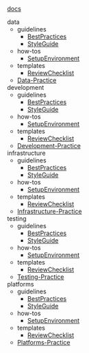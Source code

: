 <div><a href="Home">docs</a><ul style="list-style-type:none;padding:0"><li>data<ul><li>guidelines<ul><li><a href="BestPractices">BestPractices</a></li><li><a href="StyleGuide">StyleGuide</a></li></ul></li><li>how-tos<ul><li><a href="SetupEnvironment">SetupEnvironment</a></li></ul></li><li>templates<ul><li><a href="ReviewChecklist">ReviewChecklist</a></li></ul></li><li><a href="Data-Practice">Data-Practice</a></li></ul></li><li>development<ul><li>guidelines<ul><li><a href="BestPractices">BestPractices</a></li><li><a href="StyleGuide">StyleGuide</a></li></ul></li><li>how-tos<ul><li><a href="SetupEnvironment">SetupEnvironment</a></li></ul></li><li>templates<ul><li><a href="ReviewChecklist">ReviewChecklist</a></li></ul></li><li><a href="Development-Practice">Development-Practice</a></li></ul></li><li>infrastructure<ul><li>guidelines<ul><li><a href="BestPractices">BestPractices</a></li><li><a href="StyleGuide">StyleGuide</a></li></ul></li><li>how-tos<ul><li><a href="SetupEnvironment">SetupEnvironment</a></li></ul></li><li>templates<ul><li><a href="ReviewChecklist">ReviewChecklist</a></li></ul></li><li><a href="Infrastructure-Practice">Infrastructure-Practice</a></li></ul></li><li>testing<ul><li>guidelines<ul><li><a href="BestPractices">BestPractices</a></li><li><a href="StyleGuide">StyleGuide</a></li></ul></li><li>how-tos<ul><li><a href="SetupEnvironment">SetupEnvironment</a></li></ul></li><li>templates<ul><li><a href="ReviewChecklist">ReviewChecklist</a></li></ul></li><li><a href="Testing-Practice">Testing-Practice</a></li></ul></li><li>platforms<ul><li>guidelines<ul><li><a href="BestPractices">BestPractices</a></li><li><a href="StyleGuide">StyleGuide</a></li></ul></li><li>how-tos<ul><li><a href="SetupEnvironment">SetupEnvironment</a></li></ul></li><li>templates<ul><li><a href="ReviewChecklist">ReviewChecklist</a></li></ul></li><li><a href="Platforms-Practice">Platforms-Practice</a></li></ul></li></ul></div>